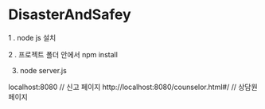 # DisasterAndSafey

1 . node js 설치

2 . 프로젝트 폴더 안에서 npm install

3. node server.js 

localhost:8080 // 신고 페이지 
http://localhost:8080/counselor.html#/ // 상담원 페이지
